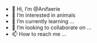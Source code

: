 - 👋 Hi, I’m @Anifaerie
- 👀 I’m interested in animals
- 🌱 I’m currently learning ...
- 💞️ I’m looking to collaborate on ...
- 📫 How to reach me ...

<!---
Anifaerie/Anifaerie is a ✨ special ✨ repository because its `README.md` (this file) appears on your GitHub profile.
You can click the Preview link to take a look at your changes.
--->
